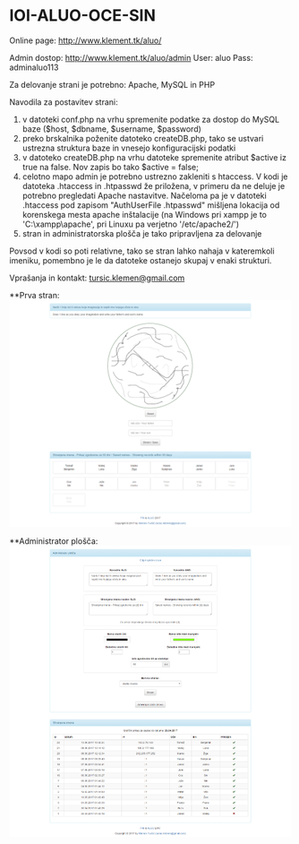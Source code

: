 # IOI-ALUO-OCE-SIN
Online page: http://www.klement.tk/aluo/

Admin dostop: http://www.klement.tk/aluo/admin
	User: aluo
	Pass: adminaluo113

Za delovanje strani je potrebno: Apache, MySQL in PHP

Navodila za postavitev strani:
1. v datoteki conf.php na vrhu spremenite podatke za dostop do MySQL baze ($host, $dbname, $username, $password)
2. preko brskalnika poženite datoteko createDB.php, tako se ustvari ustrezna struktura baze in vnesejo konfiguracijski podatki
3. v datoteko createDB.php na vrhu datoteke spremenite atribut $active iz true na false. Nov zapis bo tako $active = false;
4. celotno mapo admin je potrebno ustrezno zakleniti s htaccess. V kodi je datoteka .htaccess in .htpasswd že priložena, v primeru da ne deluje je potrebno
pregledati Apache nastavitve. Načeloma pa je v datoteki .htaccess pod zapisom "AuthUserFile .htpasswd" mišljena lokacija od korenskega mesta
apache inštalacije (na Windows pri xampp je to 'C:\xampp\apache', pri Linuxu pa verjetno '/etc/apache2/')
5. stran in administratorska plošča je tako pripravljena za delovanje

Povsod v kodi so poti relativne, tako se stran lahko nahaja v kateremkoli imeniku, pomembno je le da datoteke ostanejo skupaj v enaki strukturi.

Vprašanja in kontakt: tursic.klemen@gmail.com

**Prva stran:
![Stran Stran](/slike/page.png)



**Administrator plošča:
![Admin plošča Admin plošča](/slike/admin_page.png)

